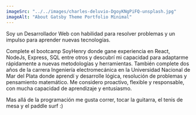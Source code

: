 ```yaml
---
imageSrc: "../../images/charles-deluvio-DgoyKNgPiFQ-unsplash.jpg"
imageAlt: "About Gatsby Theme Portfolio Minimal"
---
```


Soy un Desarrollador Web con habilidad para resolver problemas y un impulso para aprender nuevas tecnologías.

Complete el bootcamp SoyHenry donde gane experiencia en React, NodeJs, Express, SQL entre otros y descubrí mi capacidad para adaptarme rápidamente a nuevas metodologías y herramientas. También complete dos años de la carrera Ingeniería electromecánica en la Universidad Nacional de Mar del Plata donde aprendí y desarrolle lógica, resolución de problemas y pensamiento matemático. Me considero proactivo, flexible y responsable, con mucha capacidad de aprendizaje y entusiasmo.

Mas allá de la programación me gusta correr, tocar la guitarra, el tenis de mesa y el paddle surf :)

<!-- Photo by <a href="https://unsplash.com/@charlesdeluvio?utm_source=unsplash&utm_medium=referral&utm_content=creditCopyText" target="_blank" rel="nofollow noopener noreferrer" aria-label="External Link"><u>Charles Deluvio</u></a> on Unsplash -->
